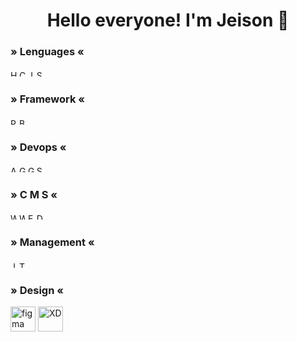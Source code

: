 
<h1 align="center">Hello everyone! I'm Jeison 👋</h1>

<h3 align="left">» Lenguages «</h3>
<p align="left">
      <img
      src="https://cdn-icons-png.flaticon.com/512/1051/1051277.png"
      alt="HTML"
      width="10"
      height="10 "
      />
      <img
      src="https://cdn-icons-png.flaticon.com/512/732/732190.png"
      alt="CSS"
      width="10"
      height="10"
      />
      <img
      src="https://cdn.worldvectorlogo.com/logos/javascript-1.svg"
      alt="JavaScript"
      width="10"
      height="10"
      />
      <img
        src="https://www.vectorlogo.zone/logos/sass-lang/sass-lang-icon.svg"
        alt="Sass"
        width="10"
        height="10"
      />
</p>
<h3 align="left">» Framework «</h3>
 <p align="left">
<img
  src="https://cdn.worldvectorlogo.com/logos/react-2.svg"
  alt="React"
  width="10"
  height="10"
/>
<img
  src="https://cdn-icons-png.flaticon.com/512/5968/5968672.png"
  alt="Bootstrap"
  width="10"
  height="10"
/>
</p>
<h3 align="left">» Devops «</h3>
 <p align="left">
<img
  src="https://www.vectorlogo.zone/logos/microsoft_azure/microsoft_azure-icon.svg"
  alt="Azure"
  width="10"
  height="10"
/>   <img
  src="https://www.vectorlogo.zone/logos/git-scm/git-scm-icon.svg"
  alt="Git"
  width="10"
  height="10"
/>
<img
  src="https://cdn.iconscout.com/icon/free/png-256/developer-tool-1889493-1597553.png"
  alt="GitHub"
  width="10"
  height="10"
/>
<img
  src="https://cdn.iconscout.com/icon/free/png-256/sourcetree-3521724-2945168.png"
  alt="SourceTree"
  width="10"
  height="10"
/>

</P>
<h3 align="left">» C M S «</h3>
 <p align="left">
<img
  src="https://cdn.worldvectorlogo.com/logos/wordpress-icon-1.svg"
  alt="Wordpress"
  width="10"
  height="10"
/>   <img
  src="https://cdn.worldvectorlogo.com/logos/woocommerce.svg"
  alt="WooCommerce"
  width="10"
  height="10"
/>   <img
  src="https://cdn-icons-png.flaticon.com/512/5968/5968699.png"
  alt="Elementor"
  width="10"
  height="10"
/>
<img
  src="https://www.cursowp-online.com//wp-content/uploads/2019/09/logo-divi-512px.png"
  alt="Divi"
  width="10"
  height="10"
/>
</p>
<h3 align="left">» Management «</h3>
 <p align="left">
<img
  src="https://cdn.worldvectorlogo.com/logos/jira-3.svg"
  alt="Jira"
  width="10"
  height="10"
/>   <img
  src="https://cdn.worldvectorlogo.com/logos/trello.svg"
  alt="Trello"
  width="10"
  height="10"
/>
</p>
<h3 align="left">» Design «</h3>
 <p align="left">
<img
  src="https://www.vectorlogo.zone/logos/figma/figma-icon.svg"
  alt="figma"
  width="40"
  height="40"
/>   <img
  src="https://cdn.worldvectorlogo.com/logos/adobe-xd-2.svg"
  alt="XD"
  width="40"
  height="40"
/>
</p>
